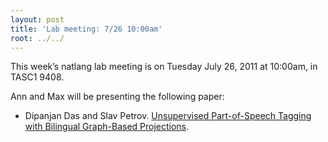 ```yaml
---
layout: post
title: 'Lab meeting: 7/26 10:00am'
root: ../../
---
```



This week’s natlang lab meeting is on Tuesday July 26, 2011 at 10:00am, in TASC1 9408.






Ann and Max will be presenting the following paper:




* Dipanjan Das and Slav Petrov. [Unsupervised Part-of-Speech Tagging with Bilingual Graph-Based Projections](http://www.aclweb.org/anthology/P/P11/P11-1061.pdf).



